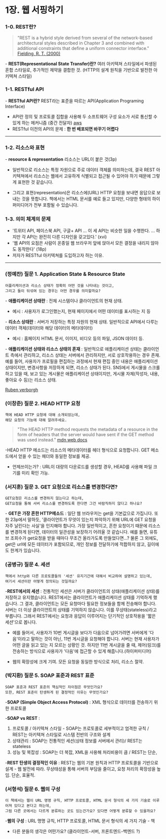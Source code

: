 # 1장. 웹 서핑하기

### 1-0. REST란?

> "REST is a hybrid style derived from several of the network-based architectural styles described in Chapter 3 and combined with additional constraints that define a uniform connector interface." [Fielding, R. T. (2000)](https://ics.uci.edu/~fielding/pubs/dissertation/rest_arch_style.htm)

\- **REST(Representational State Transfer)란?** 여러 아키텍쳐 스타일에서 파생된 혼합 스타일로, 추가적인 제약을 결합한 것.
(HTTP의 설계 원칙을 기반으로 발전한 아키텍쳐 스타일)

### 1-1. RESTful API

\- **RESTful API란?** REST라는 표준을 따르는 API(Application Programing Interface)

- API란 정의 및 프로토콜 집합을 사용해 두 소프트웨어 구성 요소가 서로 통신할 수 있게 하는 메커니즘 (중간 전달자) [aws](https://aws.amazon.com/ko/what-is/api/)
- RESTful 이전의 API의 문제 : **한 번 배포되면 바꾸기 어렵다**

---

### 1-2. 리소스와 표현

\- **resource & representation** 리소스는 URL이 붙은 것(3p)

- 일반적으로 리소스는 특정 자원으로 주로 데이터 객체를 의미하는데, 결국 REST 아키텍쳐에서 리소스는 웹에서 고유하게 식별되고 접근될 수 있어야 하기 때문에 그렇게 표현한 것 같습니다.

- 그리고 표현(representation)은 리소스에(URL) HTTP 요청을 보내면 응답으로 보내는 것을 뜻합니다. 책에서는 HTML 문서를 예로 들고 있지만, 다양한 형태의 하이퍼미디어가 전부 포함될 수 있습니다.

### 1-3. 의미 체계의 문제

- '트위터 API, 페이스북 API, 구글+ API ... 이 세 API는 비슷한 일을 수행한다. ... 하지만 각 API는 완전히 다른 디자인을 갖고있다.' (xvi)
- '웹 API의 요점은 사람이 온종일 웹 브라우저 앞에 앉아서 모든 결정을 내리지 않아도 동작한다' (18p)
- 저자가 RESTful 아키텍쳐를 도입하고자 하는 이유.

---

### (정예찬) 질문 1. Application State & Resource State

```
어플리케이션과 리소스 상태가 정확히 어떤 것을 나타내는 것이고,
그리고 둘이 뒤섞여 있는 경우는 어떤 경우를 의미할까요?
```

\- **애플리케이션 상태란** : 전체 시스템이나 클라이언트의 현재 상태.

- 예시 : 사용자가 로그인했는지, 현재 페이지에서 어떤 데이터를 표시하는 지 등

\- **리소스 상태란** : 서버가 저장하는 특정 자원의 현재 상태. 일반적으로 API에서 다루는 데이터 객체(데이터와 해당 데이터의 메타데이터)

- 예시 : 홈페이지 HTML 문서, 이미지, 비디오 등의 파일, JSON 데이터 등.

\- **애플리케이션 상태와 리소스 상태의 혼재** : 일반적으로 애플리케이션 상태는 클라이언트 측에서 관리하고, 리소스 상태는 서버에서 관리하지만, 서로 상호작용하는 경우 존재.
예를 들어, 사용자가 프로필을 편집하는 과정에서 현재 편집 중인 내용은 애플리케이션 상태이지만, 변경사항을 저장하게 되면, 리소스 상태가 된다.
SNS에서 게시물을 스크롤하고 있을 때, 보고 있는 게시물은 애플리케이션 상태이지만, 게시물 자체(작성자, 내용, 좋아요 수 등)는 리소스 상태.

[Ruben verborgh](https://ruben.verborgh.org/blog/2012/08/24/rest-wheres-my-state/)

### (이창준) 질문 2. HEAD HTTP 요청

```
책에 HEAD HTTP 요청에 대해 소개되었는데,
해당 요청의 기능에 대해 알려주세요.
```

> "The HEAD HTTP method requests the metadata of a resource in the form of headers that the server would have sent if the GET method was used instead." [mdn web docs](https://developer.mozilla.org/en-US/docs/Web/HTTP/Methods/HEAD)

\-HEAD HTTP 메소드는 리소스의 메타데이터를 헤더 형식으로 요청합니다. GET 메소드에서 얻을 수 있는 헤더와 동일한 정보를 제공.

- 언제쓰이는가? : URL이 대량의 다운로드를 생성할 경우, HEAD를 사용해 파일 크기를 미리 확인 가능.

### (서지훈) 질문 3. GET 요청으로 리소스를 변경한다면?

```
GET요청은 리소스를 변경하지 않는다고 하는데,
GET요청을 통해 서버 리소스를 변경하도록 한다면 그건 바람직하지 않다고 하나요?
```

\- **GET은 가장 흔한 HTTP메소드** : 일단 웹 브라우저는 get을 기본값으로 가집니다. 또한 23p에서 말하듯, '클라이언트가 무엇이 있는지 파악하기 위해 URL에 GET 요청을 자주 날린다는 사실'을 인지해야 합니다. 가장 일반적이고, 흔한 요청이기 때문에 리소스를 변경하게 된다면, 데이터의 일관성을 보장하기 어려울 것 같습니다. 예를 들면, 유튜브 조회수가 get요청을 받을 때마다 무조건 올라가도록 만들었다면...?
물론 그 외에도, get은 url에 모든 데이터가 포함되므로, 개인 정보를 전달하기에 적합하지 않고, 길이에도 한계가 있습니다.

### (공병규) 질문 4. 세션

```
책에서 http와 다른 프로토콜들의 '세션' 유지기간에 대해서 비교하여 설명하고 있는데,
여기서 세션이란 어떻게 정의되는 것일까요?
```

\-**REST에서의 세션** : 전통적인 세션은 서버가 클라이언트의 상태(애플리케이션 상태)를 저장하고 유지했습니다.
REST에서는 클라이언트가 애플리케이션 상태를 기억하게 했습니다. 그 결과, 클라이언트는 모든 요청마다 필요한 정보들을 함께 전송해야 합니다. 서버는 더 이상 클라이언트의 상태를 기억하지 않습니다. 이를 무상태(stateless)라고 부릅니다.
그래서 REST에서는 요청과 응답이 이루어지는 단기적인 상호작용을 '짧은 세션'으로 봅니다.

- 예를 들어서, 사용자가 10번 게시글을 보다가 다음으로 넘어가려면 서버에게 '다음'이라고 말하는 것이 아닌, 11번 게시글을 요청해야 합니다. 서버는 현재 사용자가 어떤 글을 읽고 있는 지 모르는 상황인 것. 하지만 11번 게시글을 줄 때, 제어(링크)를 전송하는 방식으로 사용자가 '다음'에 접근할 수 있게 해줍니다.(하이퍼미디어)

- 웹의 확장성에 크게 기여. 모든 요청을 동일한 방식으로 처리, 리소스 절약.

### (박지환) 질문 5. SOAP 표준과 REST 표준

```
SOAP 표준과 REST 표준의 핵심적인 차이점은 무엇인가요?
또한, REST 표준이 탄생하게 된 결정적인 이유는 무엇인가요?
```

\-**SOAP (Simple Object Access Protocol)** : XML 형식으로 데이터를 전송하기 위한 프로토콜

\-**SOAP vs REST** :

1. 프로토콜 / 아키텍쳐 스타일 - SOAP는 프로토콜로 세부적이고 엄격한 규칙 / REST는 아키텍쳐 스타일로 시스템 전반의 구조와 설계
2. 상태관리 : SOAP는 전통적인 세션(상태 정보를 서버에서 관리)/ REST는 stateless
3. 성능 및 복잡성 : SOAP는 더 복잡, XML을 사용해 처리비용이 큼 / REST는 단순,

\-**REST 탄생의 결정적인 이유** : REST는 웹의 기본 원칙과 HTTP 프로토콜을 기반으로 설계 - 웹 발전에 따라.
무상태성을 통해 서버의 부담을 줄이고, 요청 처리의 확장성을 높임. 단순, 효율적.

### (서형석) 질문 6. 웹의 구성

```
이 책에서는 웹이 URL 명명 규칙, HTTP 프로토콜, HTML 문서 형식의 세 가지 기술로 이루어져 있다고 본다고 하는데,
그럼 다른 곳에서는 다르게 분류하는 곳도 있는건가요? 있다면 어떻게 분류할 수 있을까요?
```

\-**웹의 구성** : URL 명명 규칙, HTTP 프로토콜, HTML 문서 형식의 세 가지 기술 - 책

- 다른 분들의 생각은 어떤가요? (클라이언트-서버, 프론트엔드-백엔드 ?)
